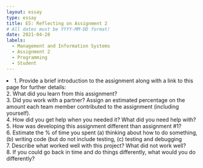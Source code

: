 ```yaml
---
layout: essay
type: essay
title: E5: Reflecting on Assignment 2
# All dates must be YYYY-MM-DD format!
date: 2021-04-28
labels:
  - Management and Information Systems
  - Assignment 2
  - Programming
  - Student
---
```

<li>
1. Provide a brief introduction to the assignment along with a link to this page for further details:
<br>
2. What did you learn from this assignment?
<br>
3. Did you work with a partner? Assign an estimated percentage on the amount each team member contributed to the assignment (including yourself).
<br>
4. How did you get help when you needed it? What did you need help with?
<br>
5. How was developing this assignment different than assignment #1?
<br>
6. Estimate the % of time you spent (a) thinking about how to do something, (b) writing code (but do not include testing, (c) testing and debugging
<br>
7. Describe what worked well with this project? What did not work well?
<br>
8. If you could go back in time and do things differently, what would you do differently?
</li>
